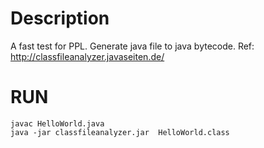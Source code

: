 # Description
A fast test for PPL.
Generate java file to java bytecode.
Ref: http://classfileanalyzer.javaseiten.de/


# RUN

```
javac HelloWorld.java
java -jar classfileanalyzer.jar  HelloWorld.class
```
